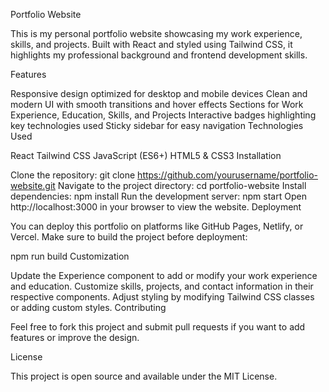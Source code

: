 Portfolio Website

This is my personal portfolio website showcasing my work experience, skills, and projects. Built with React and styled using Tailwind CSS, it highlights my professional background and frontend development skills.

Features

Responsive design optimized for desktop and mobile devices
Clean and modern UI with smooth transitions and hover effects
Sections for Work Experience, Education, Skills, and Projects
Interactive badges highlighting key technologies used
Sticky sidebar for easy navigation
Technologies Used

React
Tailwind CSS
JavaScript (ES6+)
HTML5 & CSS3
Installation

Clone the repository:
git clone https://github.com/yourusername/portfolio-website.git
Navigate to the project directory:
cd portfolio-website
Install dependencies:
npm install
Run the development server:
npm start
Open http://localhost:3000 in your browser to view the website.
Deployment

You can deploy this portfolio on platforms like GitHub Pages, Netlify, or Vercel. Make sure to build the project before deployment:

npm run build
Customization

Update the Experience component to add or modify your work experience and education.
Customize skills, projects, and contact information in their respective components.
Adjust styling by modifying Tailwind CSS classes or adding custom styles.
Contributing

Feel free to fork this project and submit pull requests if you want to add features or improve the design.

License

This project is open source and available under the MIT License.

